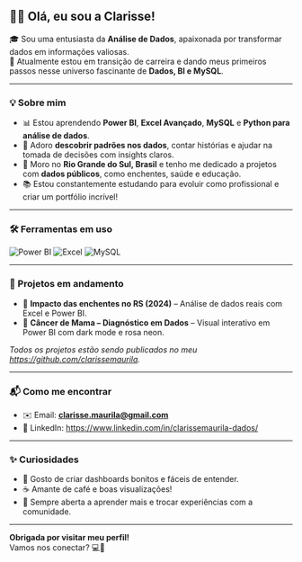 ## 👋🏾 Olá, eu sou a Clarisse!

🎓 Sou uma entusiasta da **Análise de Dados**, apaixonada por transformar dados em informações valiosas.  
🌱 Atualmente estou em transição de carreira e dando meus primeiros passos nesse universo fascinante de **Dados, BI e MySQL**.

---

### 💡 Sobre mim

- 📊 Estou aprendendo **Power BI**, **Excel Avançado**, **MySQL** e **Python para análise de dados**.
- 🧠 Adoro **descobrir padrões nos dados**, contar histórias e ajudar na tomada de decisões com insights claros.
- 📍 Moro no **Rio Grande do Sul, Brasil** e tenho me dedicado a projetos com **dados públicos**, como enchentes, saúde e educação.
- 📚 Estou constantemente estudando para evoluir como profissional e criar um portfólio incrível!

---

### 🛠️ Ferramentas em uso

![Power BI](https://img.shields.io/badge/Power%20BI-FAAB00?style=for-the-badge&logo=powerbi&logoColor=black)
![Excel](https://img.shields.io/badge/Microsoft%20Excel-217346?style=for-the-badge&logo=microsoft-excel&logoColor=white)
![MySQL](https://img.shields.io/badge/MySQL-4479A1?style=for-the-badge&logo=mysql&logoColor=white)

---

### 🚀 Projetos em andamento

- 📌 **Impacto das enchentes no RS (2024)** – Análise de dados reais com Excel e Power BI.
- 📌 **Câncer de Mama – Diagnóstico em Dados** – Visual interativo em Power BI com dark mode e rosa neon.

*Todos os projetos estão sendo publicados no meu https://github.com/clarissemaurila.*

---

### 📬 Como me encontrar

- ✉️ Email: **clarisse.maurila@gmail.com**
- 💼 LinkedIn: https://www.linkedin.com/in/clarissemaurila-dados/

---

### ✨ Curiosidades

- 🎨 Gosto de criar dashboards bonitos e fáceis de entender.
- ☕ Amante de café e boas visualizações!
- 💬 Sempre aberta a aprender mais e trocar experiências com a comunidade.

---

**Obrigada por visitar meu perfil!**  
Vamos nos conectar? 💻🤝  
